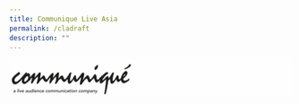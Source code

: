 ```yaml
---
title: Communique Live Asia
permalink: /cladraft
description: ""
---
```


![CLA](/images/Organiser%20Logo/CLA_logo.png)